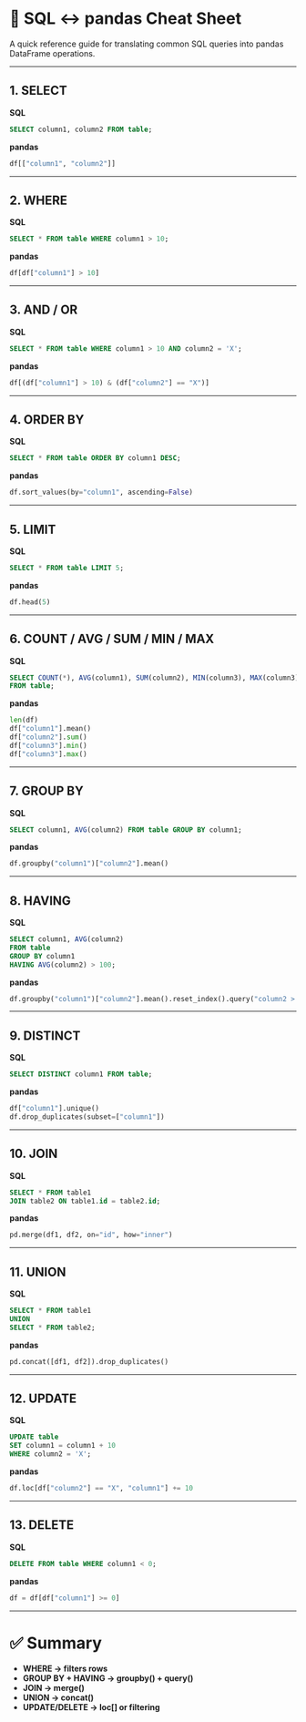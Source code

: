 # 🐼 SQL ↔ pandas Cheat Sheet

A quick reference guide for translating common SQL queries into pandas DataFrame operations.

---

## 1. SELECT
**SQL**
```sql
SELECT column1, column2 FROM table;
````

**pandas**

```python
df[["column1", "column2"]]
```

---

## 2. WHERE

**SQL**

```sql
SELECT * FROM table WHERE column1 > 10;
```

**pandas**

```python
df[df["column1"] > 10]
```

---

## 3. AND / OR

**SQL**

```sql
SELECT * FROM table WHERE column1 > 10 AND column2 = 'X';
```

**pandas**

```python
df[(df["column1"] > 10) & (df["column2"] == "X")]
```

---

## 4. ORDER BY

**SQL**

```sql
SELECT * FROM table ORDER BY column1 DESC;
```

**pandas**

```python
df.sort_values(by="column1", ascending=False)
```

---

## 5. LIMIT

**SQL**

```sql
SELECT * FROM table LIMIT 5;
```

**pandas**

```python
df.head(5)
```

---

## 6. COUNT / AVG / SUM / MIN / MAX

**SQL**

```sql
SELECT COUNT(*), AVG(column1), SUM(column2), MIN(column3), MAX(column3)
FROM table;
```

**pandas**

```python
len(df)
df["column1"].mean()
df["column2"].sum()
df["column3"].min()
df["column3"].max()
```

---

## 7. GROUP BY

**SQL**

```sql
SELECT column1, AVG(column2) FROM table GROUP BY column1;
```

**pandas**

```python
df.groupby("column1")["column2"].mean()
```

---

## 8. HAVING

**SQL**

```sql
SELECT column1, AVG(column2)
FROM table
GROUP BY column1
HAVING AVG(column2) > 100;
```

**pandas**

```python
df.groupby("column1")["column2"].mean().reset_index().query("column2 > 100")
```

---

## 9. DISTINCT

**SQL**

```sql
SELECT DISTINCT column1 FROM table;
```

**pandas**

```python
df["column1"].unique()
df.drop_duplicates(subset=["column1"])
```

---

## 10. JOIN

**SQL**

```sql
SELECT * FROM table1
JOIN table2 ON table1.id = table2.id;
```

**pandas**

```python
pd.merge(df1, df2, on="id", how="inner")
```

---

## 11. UNION

**SQL**

```sql
SELECT * FROM table1
UNION
SELECT * FROM table2;
```

**pandas**

```python
pd.concat([df1, df2]).drop_duplicates()
```

---

## 12. UPDATE

**SQL**

```sql
UPDATE table
SET column1 = column1 + 10
WHERE column2 = 'X';
```

**pandas**

```python
df.loc[df["column2"] == "X", "column1"] += 10
```

---

## 13. DELETE

**SQL**

```sql
DELETE FROM table WHERE column1 < 0;
```

**pandas**

```python
df = df[df["column1"] >= 0]
```

---

# ✅ Summary

* **WHERE → filters rows**
* **GROUP BY + HAVING → groupby() + query()**
* **JOIN → merge()**
* **UNION → concat()**
* **UPDATE/DELETE → loc[] or filtering**

```

